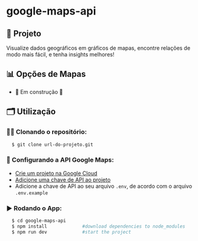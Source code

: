 # google-maps-api

## 🚀 Projeto
Visualize dados geográficos em gráficos de mapas, encontre relações de modo mais fácil, e tenha insights melhores!

## 📊 Opções de Mapas
- 🚧 Em construção 🚧

## 🗂️ Utilização

### 🐑🐑 Clonando o repositório:

```bash
  $ git clone url-do-projeto.git
```

### 🔑 Configurando a API Google Maps:
- [Crie um projeto na Google Cloud](https://developers.google.com/maps/documentation/javascript/cloud-setup?hl=pt-br)
- [Adicione uma chave de API ao projeto](https://developers.google.com/maps/documentation/javascript/get-api-key?hl=pt-br)
- Adicione a chave de API ao seu arquivo <code>.env</code>, de acordo com o arquivo <code>.env.example</code>

### ▶️ Rodando o App:

```bash
  $ cd google-maps-api
  $ npm install             #download dependencies to node_modules
  $ npm run dev             #start the project
```
